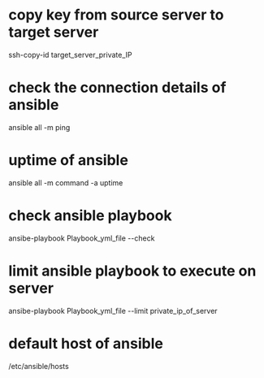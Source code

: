 # copy key from source server to target server
ssh-copy-id target_server_private_IP

# check the connection details of ansible 
ansible all -m ping

# uptime of ansible
ansible all -m command -a uptime

# check ansible playbook
ansibe-playbook Playbook_yml_file --check

# limit ansible playbook to execute on server
ansibe-playbook Playbook_yml_file --limit private_ip_of_server

# default host of ansible
/etc/ansible/hosts
